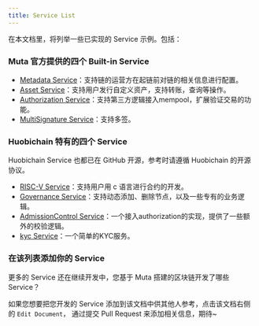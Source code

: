 ```yaml
---
title: Service List
---
```


在本文档里，将列举一些已实现的 Service 示例。包括：

### Muta 官方提供的四个 Built-in Service

* [Metadata Service](https://github.com/nervosnetwork/muta/tree/master/built-in-services/metadata)：支持链的运营方在起链前对链的相关信息进行配置。
* [Asset Service](https://github.com/nervosnetwork/muta/tree/master/built-in-services/asset)：支持用户发行自定义资产，支持转账，查询等操作。
* [Authorization Service](https://github.com/nervosnetwork/muta/tree/master/built-in-services/authorization)：支持第三方逻辑接入mempool，扩展验证交易的功能。
* [MultiSignature Service](https://github.com/nervosnetwork/muta/tree/master/built-in-services/multi-signature)：支持多签。

### Huobichain 特有的四个 Service

Huobichain Service 也都已在 GitHub 开源，参考时请遵循 Huobichain 的开源协议。

* [RISC-V Service](https://github.com/HuobiGroup/huobi-chain/tree/master/services/riscv)：支持用户用 c 语言进行合约的开发。
* [Governance Service](https://github.com/HuobiGroup/huobi-chain/tree/master/services/governance)：支持动态添加、删除节点，以及一些专有的业务逻辑。
* [AdmissionControl Service](https://github.com/HuobiGroup/huobi-chain/tree/master/services/admission_control)：一个接入authorization的实现，提供了一些额外的校验逻辑。
* [kyc Service](https://github.com/HuobiGroup/huobi-chain/tree/master/services/kyc)：一个简单的KYC服务。

### 在该列表添加你的 Service 

更多的 Service 还在继续开发中，您基于 Muta 搭建的区块链开发了哪些 Service？

如果您想要把您开发的 Service 添加到该文档中供其他人参考，点击该文档右侧的 `Edit Document`， 通过提交 Pull Request 来添加相关信息，期待~
